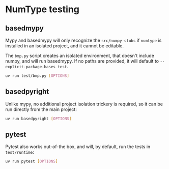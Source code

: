 # NumType testing

## basedmypy

Mypy and basedmypy will only recognize the `src/numpy-stubs` if `numtype` is installed in an
isolated project, and it cannot be editable.

The `bmp.py` script creates an isolated environment, that doesn't include numpy, and will run
basedmypy. If no paths are provided, it will default to `--explicit-package-bases test`.

```bash
uv run test/bmp.py [OPTIONS]
```

## basedpyright

Unlike mypy, no additional project isolation trickery is required, so it can be run directly
from the main project:

```bash
uv run basedpyright [OPTIONS]
```

## pytest

Pytest also works out-of-the box, and will, by default, run the tests in `test/runtime`:

```bash
uv run pytest [OPTIONS]
```
